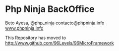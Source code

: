 # Php Ninja BackOffice 

Beto Ayesa,  @php_ninja
contacto@phpninja.info  
www.phpninja.info  

This Repository has moved to http://www.github.com/96Levels/96MicroFramework
